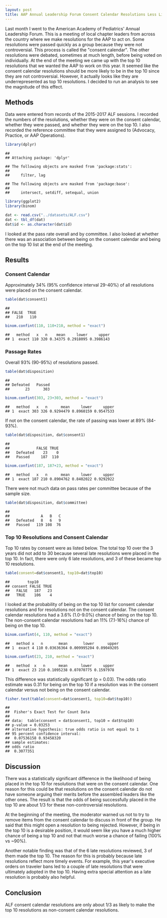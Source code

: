 ```yaml
---
layout: post
title: AAP Annual Leadership Forum Consent Calendar Resolutions Less Likely to Make Top 10 
---
```


Last month I went to the American Academy of Pediatrics' Annual Leadership Forum. This is a meeting of local chapter leaders from across the country where we make resolutions for the AAP to act on. Some resolutions were passed quickly as a group because they were not controversial. This process is called the "consent calendar". The other resolutions were debated, sometimes at much length, before being voted on individually. At the end of the meeting we came up with the top 10 resolutions that we wanted the AAP to work on this year. It seemed like the consent calendar resolutions should be more likely to be in the top 10 since they are not controversial.  However, it actually looks like they are underrepresented as top 10 resolutions. I decided to run an analysis to see the magnitude of this effect.

## Methods
Data were entered from records of the 2015-2017 ALF sessions. I recorded the numbers of the resolutions, whether they were on the consent calendar, whether they were passed, and whether they were on the top 10. I also recorded the reference committee that they were assigned to (Advocacy, Practice, or AAP Operations).



```r
library(dplyr)
```

```
## 
## Attaching package: 'dplyr'
```

```
## The following objects are masked from 'package:stats':
## 
##     filter, lag
```

```
## The following objects are masked from 'package:base':
## 
##     intersect, setdiff, setequal, union
```

```r
library(ggplot2)
library(binom)

dat <- read.csv("../datasets/ALF.csv")
dat <- tbl_df(dat)
dat$id <- as.character(dat$id)
```

I looked at the pass rate overall and by committee. I also looked at whether there was an association between being on the consent calendar and being on the top 10 list at the end of the meeting.

## Results
### Consent Calendar
Approximately 34% (95% confidence interval 29-40%) of all resolutions were placed on the consent calendar.


```r
table(dat$consent1)
```

```
## 
## FALSE  TRUE 
##   210   110
```

```r
binom.confint(110, 110+210, method = "exact")
```

```
##   method   x   n    mean     lower     upper
## 1  exact 110 320 0.34375 0.2918095 0.3986143
```

### Passage Rates
Overall 93% (90-95%) of resolutions passed. 

```r
table(dat$disposition)
```

```
## 
## Defeated   Passed 
##       23      303
```

```r
binom.confint(303, 23+303, method = "exact")
```

```
##   method   x   n      mean     lower     upper
## 1  exact 303 326 0.9294479 0.8960159 0.9547533
```

If not on the consent calendar, the rate of passing was lower at 89% (84-93%).


```r
table(dat$disposition, dat$consent1)
```

```
##           
##            FALSE TRUE
##   Defeated    23    0
##   Passed     187  110
```

```r
binom.confint(187, 187+23, method = "exact")
```

```
##   method   x   n      mean     lower     upper
## 1  exact 187 210 0.8904762 0.8402022 0.9292922
```

There were not much data on pass rates per committee because of the sample size. 


```r
table(dat$disposition, dat$committee)
```

```
##           
##              A   B   C
##   Defeated   8   6   9
##   Passed   119 108  76
```

### Top 10 Resolutions and Consent Calendar
Top 10 rates by consent were as listed below. The total top 10 over the 3 years did not add to 30 because several late resolutions were placed in the top 10. In fact, there were only 6 late resolutions, and 3 of these became top 10 resolutions.


```r
table(consent=dat$consent1, top10=dat$top10)
```

```
##        top10
## consent FALSE TRUE
##   FALSE   187   23
##   TRUE    106    4
```

I looked at the probability of being on the top 10 list for consent calendar resolutions and for resolutions not on the consent calendar. The consent calendar resolutions had a 3.6% (1.0-9.0%) chance of being on the top 10. The non-consent calendar resolutions had an 11% (7.1-16%) chance of being on the top 10. 


```r
binom.confint(4, 110, method = "exact")
```

```
##   method x   n       mean       lower      upper
## 1  exact 4 110 0.03636364 0.009995204 0.09049205
```

```r
binom.confint(23, 210, method = "exact")
```

```
##   method  x   n      mean      lower     upper
## 1  exact 23 210 0.1095238 0.07070775 0.1597978
```

This difference was statistically significant (p = 0.03). The odds ratio estimate was 0.31 for being on the top 10 if a resolution was in the consent calendar versus not being on the consent calendar.


```r
fisher.test(table(consent=dat$consent1, top10=dat$top10))
```

```
## 
## 	Fisher's Exact Test for Count Data
## 
## data:  table(consent = dat$consent1, top10 = dat$top10)
## p-value = 0.03253
## alternative hypothesis: true odds ratio is not equal to 1
## 95 percent confidence interval:
##  0.07536158 0.93458320
## sample estimates:
## odds ratio 
##  0.3077351
```

## Discussion
There was a statistically significant difference in the likelihood of being placed in the top 10 for resolutions that were on the consent calendar. One reason for this could be that resolutions on the consent calendar do not have someone arguing their merits before the assembled leaders like the other ones. The result is that the odds of being successfully placed in the top 10 are about 1/3 for these non-controversial resolutions.

At the beginning of the meeting, the moderator warned us not to try to remove items from the consent calendar to discuss in front of the group. He said that this might open a resolution to being rejected. However, if being in the top 10 is a desirable position, it would seem like you have a much higher chance of being a top 10 and not that much worse a chance of failing (100% vs ~90%).

Another notable finding was that of the 6 late resolutions reviewed, 3 of them made the top 10. The reason for this is probably because late resolutions reflect more timely events. For example, this year's executive orders on traveler bans led to a couple of late resolutions that were ultimately adopted in the top 10. Having extra special attention as a late resolution is probably also helpful.

## Conclusion
ALF consent calendar resolutions are only about 1/3 as likely to make the top 10 resolutions as non-consent calendar resolutions.
